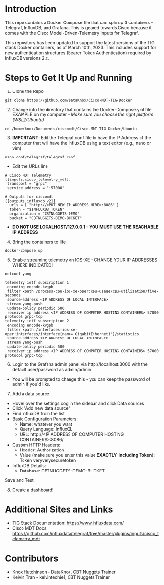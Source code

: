 # Introduction
This repo contains a Docker Compose file that can spin up 3 containers - Telegraf, InfluxDB, and Grafana. This is geared towards Cisco because it comes with the Cisco Model-Driven-Telemetry inputs for Telegraf.  

This repository has been updated to support the latest versions of the TIG stack Docker containers, as of March 10th, 2023. This includes support for new authentication structures (Bearer Token Authentication) required by InfluxDB versions 2.x.

# Steps to Get It Up and Running
1. Clone the Repo
```
git clone https://github.com/DataKnox/Cisco-MDT-TIG-Docker
```

2. Change into the directory that contains the Docker-Compose.yml file  
EXAMPLE on my computer - *Make sure you choose the right platform (WSL2/Ubuntu)*
```
cd /home/knox/Documents/ciscomdt/Cisco-MDT-TIG-Docker/Ubuntu
```

3. **IMPORTANT**: Edit the Telegraf.conf file to have the IP Address of the computer that will have the InfluxDB using a text editor (e.g., nano or vim)
```
nano conf/telegraf/telegraf.conf
```
- Edit the URLs line
```
# Cisco MDT Telemetry
[[inputs.cisco_telemetry_mdt]]
 transport = "grpc"
 service_address = ":57000"

# Outputs for ciscomdt
[[outputs.influxdb_v2]]
  urls = [ "http://<PUT NEW IP ADDRESS HERE>:8086" ]
  token = "$INFLUXDB_TOKEN"
  organization = "CBTNUGGETS-DEMO"
  bucket = "CBTNUGGETS-DEMO-BUCKET"
```  

- **DO NOT USE LOCALHOST/127.0.0.1 - YOU MUST USE THE REACHABLE IP ADDRESS**  


4. Bring the containers to life
```
docker-compose up
```

5. Enable streaming telemetry on IOS-XE - CHANGE YOUR IP ADDRESSES WHERE INDICATED!
```
netconf-yang

telemetry ietf subscription 1
 encoding encode-kvgpb
 filter xpath /process-cpu-ios-xe-oper:cpu-usage/cpu-utilization/five-seconds
 source-address <IP ADDRESS OF LOCAL INTERFACE>
 stream yang-push
 update-policy periodic 500
 receiver ip address <IP ADDRESS OF COMPUTER HOSTING CONTAINERS> 57000 protocol grpc-tcp
telemetry ietf subscription 2
 encoding encode-kvgpb
 filter xpath /interfaces-ios-xe-oper:interfaces/interface[name='GigabitEthernet1']/statistics
 source-address <IP ADDRESS OF LOCAL INTERFACE>
 stream yang-push
 update-policy periodic 500
 receiver ip address <IP ADDRESS OF COMPUTER HOSTING CONTAINERS> 57000 protocol grpc-tcp
```
6. Login to the Grafana admin panel via http://localhost:3000 with the default user/password as admin/admin.
- You will be prompted to change this - you can keep the password of admin if you'd like. 

7. Add a data source
- Hover over the settings cog in the sidebar and click Data sources
- Click "Add new data source"
- Find influxDB from the list
- Basic Configuration Parameters:
    - Name: whatever you want
    - Query Language: InfluxQL
    - URL: http://\<IP ADDRESS OF COMPUTER HOSTING CONTAINERS\>:8086/
- Custom HTTP Headers:
    - Header: Authorization
    - Value (make sure you enter this value **EXACTLY, including Token**): Token veryverysecuretoken
- InfluxDB Details:
    - Database: CBTNUGGETS-DEMO-BUCKET

Save and Test

8. Create a dashboard!

# Additional Sites and Links
- TIG Stack Documentation: https://www.influxdata.com/
- Cisco MDT Docs: https://github.com/influxdata/telegraf/tree/master/plugins/inputs/cisco_telemetry_mdt

# Contributors
- Knox Hutchinson - DataKnox, CBT Nuggets Trainer
- Kelvin Tran - kelvintechie1, CBT Nuggets Trainer
